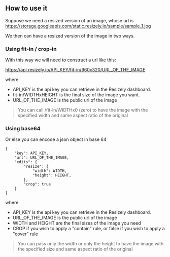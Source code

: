 
## How to use it

Suppose we need a resized version of an image, whose url is https://storage.googleapis.com/static.resizely.io/sample/sample_1.jpg

We then can have a resized version of the image in two ways.

### Using fit-in / crop-in

With this way we will need to construct a url like this:

https://api.resizely.io/API_KEY/fit-in/960x320/URL_OF_THE_IMAGE

where:
- API_KEY is the api key you can retrieve in the Resizely dashboard.
- fit-in/WIDTHxHEIGHT is the final size of the image you want.
- URL_OF_THE_IMAGE is the public url of the image

> You can call /fit-in/WIDTHx0 (zero) to have the image with the specified width and same aspect ratio of the original

### Using base64

Or else you can encode a json object in base 64

```
{
	"key": API_KEY,
	"url": URL_OF_THE_IMAGE,
	"edits": {
		"resize": {
			"width": WIDTH,
			"height": HEIGHT,
		},
		"crop": true
	}
}
```

where:
- API_KEY is the api key you can retrieve in the Resizely dashboard.
- URL_OF_THE_IMAGE is the public url of the image
- WIDTH and HEIGHT are the final sizes of the image you need
- CROP if you wish to apply a "contain" rule, or false if you wish to apply a "cover" rule

> You can pass only the width or only the height to have the image with the specified size and same aspect ratio of the original